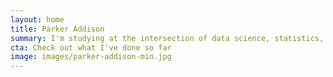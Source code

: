 ```yaml
---
layout: home
title: Parker Addison
summary: I'm studying at the intersection of data science, statistics, and society — delving into data science and what it can do for the world.
cta: Check out what I've done so far
image: images/parker-addison-min.jpg
---
```

